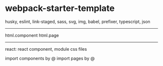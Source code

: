 # webpack-starter-template

husky, 
eslint, 
link-staged, 
sass, 
svg, 
img, 
babel, 
prefixer, 
typescript, 
json

------
html.component
html.page

------
react:
react component, module css files

import components by @
import pages by @

